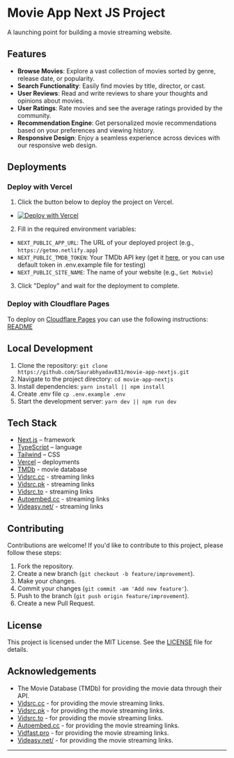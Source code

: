 # Movie App Next JS Project

A launching point for building a movie streaming website.

## Features

- **Browse Movies**: Explore a vast collection of movies sorted by genre, release date, or popularity.
- **Search Functionality**: Easily find movies by title, director, or cast.
- **User Reviews**: Read and write reviews to share your thoughts and opinions about movies.
- **User Ratings**: Rate movies and see the average ratings provided by the community.
- **Recommendation Engine**: Get personalized movie recommendations based on your preferences and viewing history.
- **Responsive Design**: Enjoy a seamless experience across devices with our responsive web design.

## Deployments

### Deploy with Vercel

1. Click the button below to deploy the project on Vercel.

- [![Deploy with Vercel](https://vercel.com/button)](https://vercel.com/new/clone?repository-url=https%3A%2F%2Fgithub.com%2Fbitfreee%2Fmovie-web-kickstart&env=NEXT_PUBLIC_APP_URL,NEXT_PUBLIC_TMDB_TOKEN,NEXT_PUBLIC_SITE_NAME)

2. Fill in the required environment variables:

- `NEXT_PUBLIC_APP_URL`: The URL of your deployed project (e.g., `https://getmo.netlify.app`)
- `NEXT_PUBLIC_TMDB_TOKEN`: Your TMDb API key (get it [here](https://www.themoviedb.org/documentation/api), or you can use default token in .env.example file for testing)
- `NEXT_PUBLIC_SITE_NAME`: The name of your website (e.g., `Get Mobvie`)

3. Click "Deploy" and wait for the deployment to complete.

### Deploy with Cloudflare Pages

To deploy on [Cloudflare Pages](https://pages.cloudflare.com/) you can use the following instructions:
[README](https://github.com/cloudflare/next-on-pages/tree/main/packages/next-on-pages)

## Local Development

1. Clone the repository: `git clone https://github.com/Saurabhyadav831/movie-app-nextjs.git`
2. Navigate to the project directory: `cd movie-app-nextjs`
3. Install dependencies: `yarn install || npm install`
4. Create .env file `cp .env.example .env`
5. Start the development server: `yarn dev || npm run dev`

## Tech Stack

- [Next.js](https://nextjs.org/) – framework
- [TypeScript](https://www.typescriptlang.org/) – language
- [Tailwind](https://tailwindcss.com/) – CSS
- [Vercel](https://vercel.com/) – deployments
- [TMDb](https://www.themoviedb.org/) - movie database
- [Vidsrc.cc](https://vidsrc.cc) - streaming links
- [Vidsrc.pk](https://vidsrc.pk) - streaming links
- [Vidsrc.to](https://vidsrc.to) - streaming links
- [Autoembed.cc](https://autoembed.cc) - streaming links
- [Videasy.net/](https://www.videasy.net) - streaming links

## Contributing

Contributions are welcome! If you'd like to contribute to this project, please follow these steps:

1. Fork the repository.
2. Create a new branch (`git checkout -b feature/improvement`).
3. Make your changes.
4. Commit your changes (`git commit -am 'Add new feature'`).
5. Push to the branch (`git push origin feature/improvement`).
6. Create a new Pull Request.

## License

This project is licensed under the MIT License. See the [LICENSE](LICENSE) file for details.

## Acknowledgements

- The Movie Database (TMDb) for providing the movie data through their API.
- [Vidsrc.cc](https://vidsrc.cc) - for providing the movie streaming links.
- [Vidsrc.pk](https://vidsrc.pk) - for providing the movie streaming links.
- [Vidsrc.to](https://vidsrc.to) - for providing the movie streaming links.
- [Autoembed.cc](https://autoembed.cc) - for providing the movie streaming links.
- [Vidfast.pro](https://vidfast.pro) - for providing the movie streaming links.
- [Videasy.net/](https://www.videasy.net) - for providing the movie streaming links.

---
